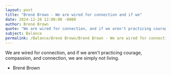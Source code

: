 ```yaml
---
layout: post
title: "Brené Brown - We are wired for connection and if we"
date: 2024-12-28 12:00:00 -0000
author: Brené Brown
quote: "We are wired for connection, and if we aren't practicing courage, compassion, and connection, we are simply not living."
subject: Balance
permalink: /Balance/Brené Brown/Brené Brown - We are wired for connection and if we
---
```


We are wired for connection, and if we aren't practicing courage, compassion, and connection, we are simply not living.

- Brené Brown
